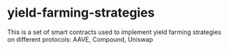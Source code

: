 # yield-farming-strategies
This is a set of smart contracts used to implement yield farming strategies on different protocols: AAVE, Compound, Uniswap
